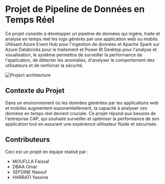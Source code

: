 # Projet de Pipeline de Données en Temps Réel

Ce projet consiste à développer un pipeline de données qui ingère, traite et analyse en temps réel les logs générés par une application web ou mobile. Utilisant Azure Event Hub pour l'ingestion de données et Apache Spark sur Azure Databricks pour le traitement et Power BI Desktop pour l'analyse et visualisation, le système permettra de surveiller la performance de l'application, de détecter les anomalies, d'analyser le comportement des utilisateurs et de renforcer la sécurité.

![Project architecture](features_diagrames/flux.gif)

## Contexte du Projet

Dans un environnement où les données générées par les applications web et mobiles augmentent exponentiellement, la capacité à analyser ces données en temps réel devient cruciale. Ce projet répond aux besoins de l'entreprise CAP, qui souhaite surveiller et optimiser la performance de son application tout en assurant une expérience utilisateur fluide et sécurisée.

## Contributeurs

Ceci est un projet en équipe réalisé par :
- MOUFLLA Faissal
- DBAA Omar
- SEFDINE Nassuf
- HARRATI Yassine


